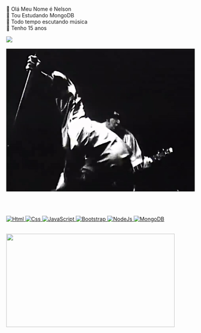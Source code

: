  #
 🍎 Olá Meu Nome é Nelson  
 🥀 Tou Estudando MongoDB   
 🍁 Todo tempo escutando música     
 🍒 Tenho 15 anos   

<div>
  <a href="https://github.com/Nelson-Dominici">
  <img height="175em" src="https://github-readme-stats.vercel.app/api?username=Nelson-Dominici&show_icons=true&theme=rose_pine&include_all_commits=true&count_private=true"/>

![Alt Text](https://github.com/Nelson-Dominici/Nelson-Dominici/blob/main/ezgif.com-gif-maker.gif)

<br>
 <br>
 
<div id="top" align="left">
  
![Html]
![Css]
![JavaScript]
![Bootstrap]
![NodeJs]
![MongoDB]

</div>
 
[Bootstrap]: https://img.shields.io/badge/Bootstrap-563D7C?style=for-the-badge&logo=bootstrap&logoColor=white
[Css]: https://img.shields.io/badge/CSS3-1572B6?style=for-the-badge&logo=css3&logoColor=white
[Html]: https://img.shields.io/badge/HTML5-E34F26?style=for-the-badge&logo=html5&logoColor=white
[JavaScript]: https://img.shields.io/badge/JavaScript-323330?style=for-the-badge&logo=javascript&logoColor=F7DF1E
[MongoDB]: https://img.shields.io/badge/MongoDB-4EA94B?style=for-the-badge&logo=mongodb&logoColor=white
[NodeJs]: https://img.shields.io/badge/Node.js-339933?style=for-the-badge&logo=nodedotjs&logoColor=white

 <br>
  
<img src=https://user-images.githubusercontent.com/89428967/147531150-5732665f-c059-4db6-aead-30b52b896389.gif width="450" height="250" />
 
#
